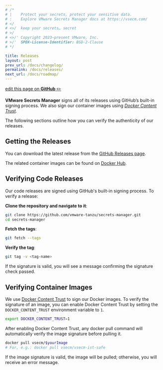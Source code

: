 ```yaml
---
# /*
# |    Protect your secrets, protect your sensitive data.
# :    Explore VMware Secrets Manager docs at https://vsecm.com/
# </
# <>/  keep your secrets… secret
# >/
# <>/' Copyright 2023–present VMware, Inc.
# >/'  SPDX-License-Identifier: BSD-2-Clause
# */

title: Releases
layout: post
prev_url: /docs/changelog/
permalink: /docs/releases/
next_url: /docs/roadmap/
---
```


<p class="github-button"
><a href="https://github.com/vmware-tanzu/secrets-manager/blob/main/docs/_pages/0270-releases.md"
>edit this page on <strong>GitHub</strong> ✏️</a></p>

**VMware Secrets Manager** signs all of its releases using GitHub’s built-in
signing process. We also sign our container images using 
[*Docker Content Trust*][docker-content-trust].

The following sections outline how you can verify the authenticity of our
releases.

## Getting the Releases

You can download the latest release from the [GitHub Releases page][releases].

The related container images can be found on [Docker Hub][docker-hub].

[releases]: https://github.com/vmware-tanzu/secrets-manager/releases.
[docker-hub]: https://hub.docker.com/u/vsecm.

## Verifying Code Releases

Our code releases are signed using GitHub's built-in signing process. 
To verify a release:

**Clone the repository and navigate to it**:

```bash
git clone https://github.com/vmware-tanzu/secrets-manager.git
cd secrets-manager
```

**Fetch the tags**:

```bash
git fetch --tags
```

**Verify the tag**:

```bash
git tag -v <tag-name>
```

If the signature is valid, you will see a message confirming the signature 
check passed.

## Verifying Container Images

We use [Docker Content Trust][docker-content-trust] to sign our Docker images. 
To verify the signature of an image, you can enable Docker Content Trust by 
setting the `DOCKER_CONTENT_TRUST` environment variable to `1`.

```bash
export DOCKER_CONTENT_TRUST=1
```

After enabling Docker Content Trust, any docker pull command will automatically 
verify the image signature before pulling it.

```bash
docker pull vsecm/$yourImage
# For, e.g.: docker pull vsecm/vsecm-ist-safe
```

If the image signature is valid, the image will be pulled; otherwise, you will 
receive an error message.

[docker-content-trust]: https://docs.docker.com/engine/security/trust/content_trust/ "Docker Content Trust"
